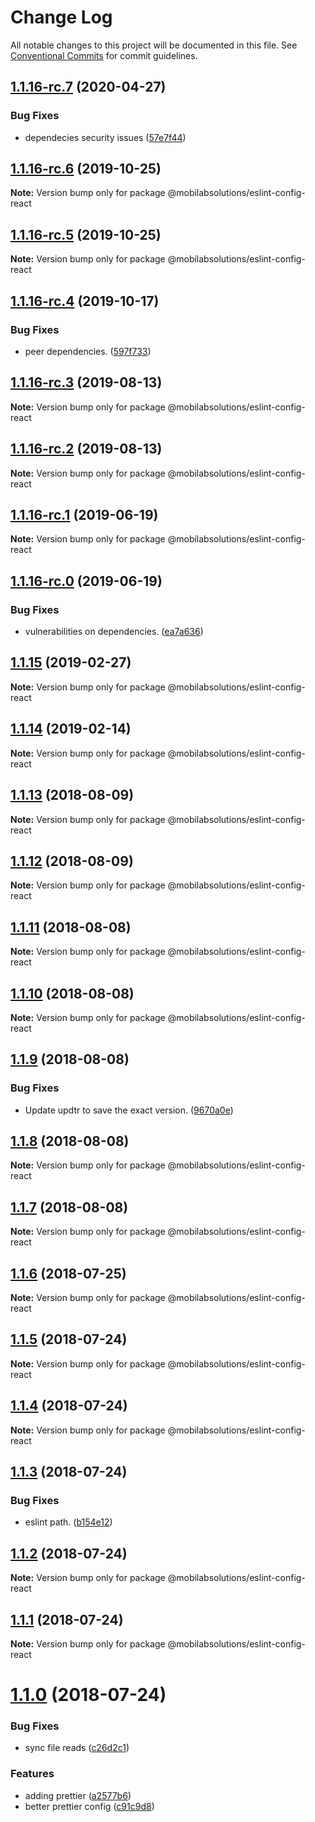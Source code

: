 # Change Log

All notable changes to this project will be documented in this file.
See [Conventional Commits](https://conventionalcommits.org) for commit guidelines.

## [1.1.16-rc.7](https://github.com/mobilabsolutions/eslint-config/compare/@mobilabsolutions/eslint-config-react@1.1.16-rc.6...@mobilabsolutions/eslint-config-react@1.1.16-rc.7) (2020-04-27)


### Bug Fixes

* dependecies security issues ([57e7f44](https://github.com/mobilabsolutions/eslint-config/commit/57e7f445fc48a91ba180392a3ea70f7242ed181c))





## [1.1.16-rc.6](https://github.com/mobilabsolutions/eslint-config/compare/@mobilabsolutions/eslint-config-react@1.1.16-rc.5...@mobilabsolutions/eslint-config-react@1.1.16-rc.6) (2019-10-25)

**Note:** Version bump only for package @mobilabsolutions/eslint-config-react





## [1.1.16-rc.5](https://github.com/mobilabsolutions/eslint-config/compare/@mobilabsolutions/eslint-config-react@1.1.16-rc.4...@mobilabsolutions/eslint-config-react@1.1.16-rc.5) (2019-10-25)

**Note:** Version bump only for package @mobilabsolutions/eslint-config-react





## [1.1.16-rc.4](https://github.com/mobilabsolutions/eslint-config/compare/@mobilabsolutions/eslint-config-react@1.1.16-rc.3...@mobilabsolutions/eslint-config-react@1.1.16-rc.4) (2019-10-17)


### Bug Fixes

* peer dependencies. ([597f733](https://github.com/mobilabsolutions/eslint-config/commit/597f7332bdbf0e8c46ac6e4bc0d8aaf6a3facc50))





## [1.1.16-rc.3](https://github.com/mobilabsolutions/eslint-config/compare/@mobilabsolutions/eslint-config-react@1.1.16-rc.2...@mobilabsolutions/eslint-config-react@1.1.16-rc.3) (2019-08-13)

**Note:** Version bump only for package @mobilabsolutions/eslint-config-react





## [1.1.16-rc.2](https://github.com/mobilabsolutions/eslint-config/compare/@mobilabsolutions/eslint-config-react@1.1.16-rc.1...@mobilabsolutions/eslint-config-react@1.1.16-rc.2) (2019-08-13)

**Note:** Version bump only for package @mobilabsolutions/eslint-config-react





## [1.1.16-rc.1](https://github.com/mobilabsolutions/eslint-config/compare/@mobilabsolutions/eslint-config-react@1.1.16-rc.0...@mobilabsolutions/eslint-config-react@1.1.16-rc.1) (2019-06-19)

**Note:** Version bump only for package @mobilabsolutions/eslint-config-react





## [1.1.16-rc.0](https://github.com/mobilabsolutions/eslint-config/compare/@mobilabsolutions/eslint-config-react@1.1.15...@mobilabsolutions/eslint-config-react@1.1.16-rc.0) (2019-06-19)


### Bug Fixes

* vulnerabilities on dependencies. ([ea7a636](https://github.com/mobilabsolutions/eslint-config/commit/ea7a636))





<a name="1.1.15"></a>
## [1.1.15](https://github.com/mobilabsolutions/eslint-config/compare/@mobilabsolutions/eslint-config-react@1.1.14...@mobilabsolutions/eslint-config-react@1.1.15) (2019-02-27)




**Note:** Version bump only for package @mobilabsolutions/eslint-config-react

<a name="1.1.14"></a>
## [1.1.14](https://github.com/mobilabsolutions/eslint-config/compare/@mobilabsolutions/eslint-config-react@1.1.13...@mobilabsolutions/eslint-config-react@1.1.14) (2019-02-14)




**Note:** Version bump only for package @mobilabsolutions/eslint-config-react

<a name="1.1.13"></a>
## [1.1.13](https://github.com/mobilabsolutions/eslint-config/compare/@mobilabsolutions/eslint-config-react@1.1.12...@mobilabsolutions/eslint-config-react@1.1.13) (2018-08-09)




**Note:** Version bump only for package @mobilabsolutions/eslint-config-react

<a name="1.1.12"></a>
## [1.1.12](https://github.com/mobilabsolutions/eslint-config/compare/@mobilabsolutions/eslint-config-react@1.1.11...@mobilabsolutions/eslint-config-react@1.1.12) (2018-08-09)




**Note:** Version bump only for package @mobilabsolutions/eslint-config-react

<a name="1.1.11"></a>
## [1.1.11](https://github.com/mobilabsolutions/eslint-config/compare/@mobilabsolutions/eslint-config-react@1.1.10...@mobilabsolutions/eslint-config-react@1.1.11) (2018-08-08)




**Note:** Version bump only for package @mobilabsolutions/eslint-config-react

<a name="1.1.10"></a>
## [1.1.10](https://github.com/mobilabsolutions/eslint-config/compare/@mobilabsolutions/eslint-config-react@1.1.9...@mobilabsolutions/eslint-config-react@1.1.10) (2018-08-08)




**Note:** Version bump only for package @mobilabsolutions/eslint-config-react

<a name="1.1.9"></a>
## [1.1.9](https://github.com/mobilabsolutions/eslint-config/compare/@mobilabsolutions/eslint-config-react@1.1.8...@mobilabsolutions/eslint-config-react@1.1.9) (2018-08-08)


### Bug Fixes

* Update updtr to save the exact version. ([9670a0e](https://github.com/mobilabsolutions/eslint-config/commit/9670a0e))




<a name="1.1.8"></a>
## [1.1.8](https://github.com/mobilabsolutions/eslint-config/compare/@mobilabsolutions/eslint-config-react@1.1.7...@mobilabsolutions/eslint-config-react@1.1.8) (2018-08-08)




**Note:** Version bump only for package @mobilabsolutions/eslint-config-react

<a name="1.1.7"></a>
## [1.1.7](https://github.com/mobilabsolutions/eslint-config/compare/@mobilabsolutions/eslint-config-react@1.1.6...@mobilabsolutions/eslint-config-react@1.1.7) (2018-08-08)




**Note:** Version bump only for package @mobilabsolutions/eslint-config-react

<a name="1.1.6"></a>
## [1.1.6](https://github.com/mobilabsolutions/eslint-config/compare/@mobilabsolutions/eslint-config-react@1.1.5...@mobilabsolutions/eslint-config-react@1.1.6) (2018-07-25)




**Note:** Version bump only for package @mobilabsolutions/eslint-config-react

<a name="1.1.5"></a>
## [1.1.5](https://github.com/mobilabsolutions/eslint-config/compare/@mobilabsolutions/eslint-config-react@1.1.4...@mobilabsolutions/eslint-config-react@1.1.5) (2018-07-24)




**Note:** Version bump only for package @mobilabsolutions/eslint-config-react

<a name="1.1.4"></a>
## [1.1.4](https://github.com/mobilabsolutions/eslint-config/compare/@mobilabsolutions/eslint-config-react@1.1.3...@mobilabsolutions/eslint-config-react@1.1.4) (2018-07-24)




**Note:** Version bump only for package @mobilabsolutions/eslint-config-react

<a name="1.1.3"></a>
## [1.1.3](https://github.com/mobilabsolutions/eslint-config/compare/@mobilabsolutions/eslint-config-react@1.1.2...@mobilabsolutions/eslint-config-react@1.1.3) (2018-07-24)


### Bug Fixes

* eslint path. ([b154e12](https://github.com/mobilabsolutions/eslint-config/commit/b154e12))




<a name="1.1.2"></a>
## [1.1.2](https://github.com/mobilabsolutions/eslint-config/compare/@mobilabsolutions/eslint-config-react@1.1.0...@mobilabsolutions/eslint-config-react@1.1.2) (2018-07-24)




**Note:** Version bump only for package @mobilabsolutions/eslint-config-react

<a name="1.1.1"></a>
## [1.1.1](https://github.com/mobilabsolutions/eslint-config/compare/@mobilabsolutions/eslint-config-react@1.1.0...@mobilabsolutions/eslint-config-react@1.1.1) (2018-07-24)




**Note:** Version bump only for package @mobilabsolutions/eslint-config-react

<a name="1.1.0"></a>
# [1.1.0](https://github.com/mobilabsolutions/eslint-config/compare/@mobilabsolutions/eslint-config-react@1.2.0...@mobilabsolutions/eslint-config-react@1.1.0) (2018-07-24)


### Bug Fixes

* sync file reads ([c26d2c1](https://github.com/mobilabsolutions/eslint-config/commit/c26d2c1))


### Features

* adding prettier ([a2577b6](https://github.com/mobilabsolutions/eslint-config/commit/a2577b6))
* better prettier config ([c91c9d8](https://github.com/mobilabsolutions/eslint-config/commit/c91c9d8))
